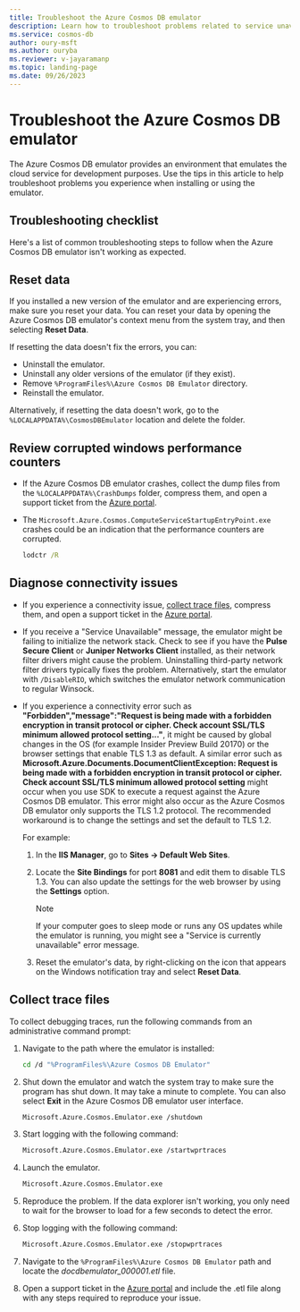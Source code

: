 ```yaml
---
title: Troubleshoot the Azure Cosmos DB emulator
description: Learn how to troubleshoot problems related to service unavailability, certificate encryption, and versioning when you use the Azure Cosmos DB emulator. 
ms.service: cosmos-db
author: oury-msft
ms.author: ouryba
ms.reviewer: v-jayaramanp
ms.topic: landing-page
ms.date: 09/26/2023
---
```


# Troubleshoot the Azure Cosmos DB emulator

The Azure Cosmos DB emulator provides an environment that emulates the cloud service for development purposes. Use the tips in this article to help troubleshoot problems you experience when installing or using the emulator.

## Troubleshooting checklist

Here's a list of common troubleshooting steps to follow when the Azure Cosmos DB emulator isn't working as expected.

## Reset data

If you installed a new version of the emulator and are experiencing errors, make sure you reset your data. You can reset your data by opening the Azure Cosmos DB emulator's context menu from the system tray, and then selecting **Reset Data**.

If resetting the data doesn't fix the errors, you can:

- Uninstall the emulator.
- Uninstall any older versions of the emulator (if they exist).
- Remove `%ProgramFiles%\Azure Cosmos DB Emulator` directory.
- Reinstall the emulator.

Alternatively, if resetting the data doesn't work, go to the `%LOCALAPPDATA%\CosmosDBEmulator` location and delete the folder.

## Review corrupted windows performance counters

- If the Azure Cosmos DB emulator crashes, collect the dump files from the `%LOCALAPPDATA%\CrashDumps` folder, compress them, and open a support ticket from the [Azure portal](https://portal.azure.com).

- The `Microsoft.Azure.Cosmos.ComputeServiceStartupEntryPoint.exe` crashes could be an indication that the performance counters are corrupted.

  ```cmd
  lodctr /R
   ```

## Diagnose connectivity issues

- If you experience a connectivity issue, [collect trace files](#collect-trace-files), compress them, and open a support ticket in the [Azure portal](https://portal.azure.com).

- If you receive a "Service Unavailable" message, the emulator might be failing to initialize the network stack. Check to see if you have the **Pulse Secure Client** or **Juniper Networks Client** installed, as their network filter drivers might cause the problem. Uninstalling third-party network filter drivers typically fixes the problem. Alternatively, start the emulator with `/DisableRIO`, which switches the emulator network communication to regular Winsock.

- If you experience a connectivity error such as **"Forbidden","message":"Request is being made with a forbidden encryption in transit protocol or cipher. Check account SSL/TLS minimum allowed protocol setting..."**, it might be caused by global changes in the OS (for example Insider Preview Build 20170) or the browser settings that enable TLS 1.3 as default. A similar error such as **Microsoft.Azure.Documents.DocumentClientException: Request is being made with a forbidden encryption in transit protocol or cipher. Check account SSL/TLS minimum allowed protocol setting** might occur when you use SDK to execute a request against the Azure Cosmos DB emulator. This error might also occur as the Azure Cosmos DB emulator only supports the TLS 1.2 protocol. The recommended workaround is to change the settings and set the default to TLS 1.2.

  For example:

  1. In the **IIS Manager**, go to **Sites -> Default Web Sites**.
  1. Locate the **Site Bindings** for port **8081** and edit them to disable TLS 1.3. You can also update the settings for the web browser by using the **Settings** option.

     > [!NOTE]
     > If your computer goes to sleep mode or runs any OS updates while the emulator is running, you might see a "Service is currently unavailable" error message.

  1. Reset the emulator's data, by right-clicking on the icon that appears on the Windows notification tray and select **Reset Data**.

## Collect trace files

To collect debugging traces, run the following commands from an administrative command prompt:

1. Navigate to the path where the emulator is installed:

   ```bash
   cd /d "%ProgramFiles%\Azure Cosmos DB Emulator"
   ```

1. Shut down the emulator and watch the system tray to make sure the program has shut down. It may take a minute to complete. You can also select **Exit** in the Azure Cosmos DB emulator user interface.

   ```bash
   Microsoft.Azure.Cosmos.Emulator.exe /shutdown
   ```

1. Start logging with the following command:

   ```bash
   Microsoft.Azure.Cosmos.Emulator.exe /startwprtraces
   ```

1. Launch the emulator.

   ```bash
   Microsoft.Azure.Cosmos.Emulator.exe
   ```

1. Reproduce the problem. If the data explorer isn't working, you only need to wait for the browser to load for a few seconds to detect the error.

1. Stop logging with the following command:

   ```bash
   Microsoft.Azure.Cosmos.Emulator.exe /stopwprtraces
   ```

1. Navigate to the `%ProgramFiles%\Azure Cosmos DB Emulator` path and locate the *docdbemulator_000001.etl* file.

1. Open a support ticket in the [Azure portal](https://portal.azure.com) and include the .etl file along with any steps required to reproduce your issue.
